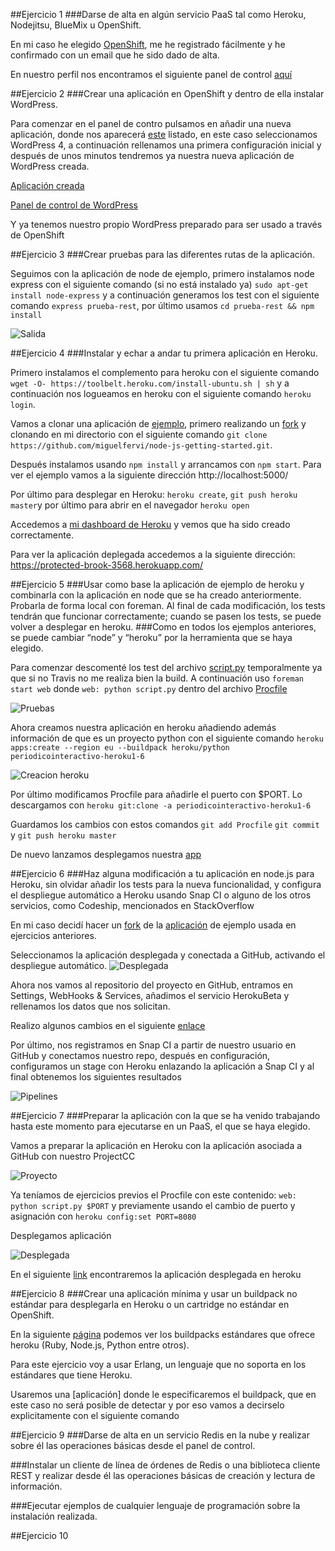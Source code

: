 ##Ejercicio 1
###Darse de alta en algún servicio PaaS tal como Heroku, Nodejitsu, BlueMix u OpenShift.

En mi caso he elegido [OpenShift](https://www.openshift.com/), me he registrado fácilmente y he confirmado con un email que he sido dado de alta.

En nuestro perfil nos encontramos el siguiente panel de control [aquí](https://gyazo.com/fbeafc24a407c0d331c219f853dddf8e.png)

##Ejercicio 2
###Crear una aplicación en OpenShift y dentro de ella instalar WordPress. 

Para comenzar en el panel de contro pulsamos en añadir una nueva aplicación, donde nos aparecerá [este](https://gyazo.com/2f65a85b7af1e5b8fbf806ed70bbb81b.png) listado, en este caso seleccionamos WordPress 4, a continuación rellenamos una primera configuración inicial y después de unos minutos tendremos ya nuestra nueva aplicación de WordPress creada.

[Aplicación creada](https://gyazo.com/a895af20ec44b8da461dbac13064270d.png)


[Panel de control de WordPress](https://gyazo.com/8d98c73d38820e91cadbbeae2b004a47.png)

Y ya tenemos nuestro propio WordPress preparado para ser usado a través de OpenShift

##Ejercicio 3
###Crear pruebas para las diferentes rutas de la aplicación.

Seguimos con la aplicación de node de ejemplo, primero instalamos node express con el siguiente comando (si no está instalado ya) `sudo apt-get install node-express` y a continuación generamos los test con el siguiente comando `express prueba-rest`, por último usamos `cd prueba-rest && npm install`

![Salida](https://gyazo.com/d2d35c0c7fdd4ddfa13e5629859c19e1.png)


##Ejercicio 4
###Instalar y echar a andar tu primera aplicación en Heroku.

Primero instalamos el complemento para heroku con el siguiente comando 
`wget -O- https://toolbelt.heroku.com/install-ubuntu.sh | sh`
y a continuación nos logueamos en heroku con el siguiente comando `heroku login`.

Vamos a clonar una aplicación de [ejemplo](https://github.com/heroku/node-js-getting-started), primero realizando un [fork](https://github.com/miguelfervi/node-js-getting-started) y clonando en mi directorio con el siguiente comando `git clone https://github.com/miguelfervi/node-js-getting-started.git`.

Después instalamos usando `npm install` y arrancamos con `npm start`. Para ver el ejemplo vamos a la siguiente dirección http://localhost:5000/

Por último para desplegar en Heroku:
`heroku create`, `git push heroku master`y por último para abrir en el navegador `heroku open`

Accedemos a [mi dashboard de Heroku](https://dashboard.heroku.com/apps) y vemos que ha sido creado correctamente.

Para ver la aplicación deplegada accedemos a la siguiente dirección: https://protected-brook-3568.herokuapp.com/


##Ejercicio 5
###Usar como base la aplicación de ejemplo de heroku y combinarla con la aplicación en node que se ha creado anteriormente. Probarla de forma local con foreman. Al final de cada modificación, los tests tendrán que funcionar correctamente; cuando se pasen los tests, se puede volver a desplegar en heroku.
###Como en todos los ejemplos anteriores, se puede cambiar “node” y “heroku” por la herramienta que se haya elegido.

Para comenzar descomenté los test del archivo [script.py](https://github.com/miguelfervi/ProjectCC/blob/master/script.py) temporalmente ya que si no Travis no me realiza bien la build.
A continuación uso `foreman start web` donde `web: python script.py`
dentro del archivo [Procfile](https://github.com/miguelfervi/ProjectCC/blob/master/Procfile)

![Pruebas](https://gyazo.com/cfd6568c1f3460f2c85b7f4b387b8af9.png)

Ahora creamos nuestra aplicación en heroku añadiendo además información de que es un proyecto python con el siguiente comando `heroku apps:create --region eu --buildpack heroku/python periodicointeractivo-heroku1-6`

![Creacion heroku](https://gyazo.com/873c9f212e19cab8c5048c5f50dc1f3e.png)


Por último modificamos Procfile para añadirle el puerto con $PORT. Lo descargamos con `heroku git:clone -a periodicointeractivo-heroku1-6`

Guardamos los cambios con estos comandos
`git add Procfile`
`git commit` y 
`git push heroku master`


De nuevo lanzamos desplegamos nuestra [app](https://gyazo.com/d374ff2d425162114a0f7e52edc20031.png) 


##Ejercicio 6
###Haz alguna modificación a tu aplicación en node.js para Heroku, sin olvidar añadir los tests para la nueva funcionalidad, y configura el despliegue automático a Heroku usando Snap CI o alguno de los otros servicios, como Codeship, mencionados en StackOverflow

En mi caso decidí hacer un [fork](https://github.com/heroku/node-js-getting-started) de la [aplicación](https://github.com/heroku/node-js-getting-started) de ejemplo usada en ejercicios anteriores.

Seleccionamos la aplicación desplegada y conectada a GitHub, activando el despliegue automático.
![Desplegada](https://gyazo.com/cfba790b8471ce79f3f82ec5426fc7bd.png)

Ahora nos vamos al repositorio del proyecto en GitHub, entramos en Settings, WebHooks & Services, añadimos el servicio HerokuBeta y rellenamos los datos que nos solicitan.

Realizo algunos cambios en el siguiente [enlace](https://protected-brook-3568.herokuapp.com/)

Por último, nos registramos en Snap CI a partir de nuestro usuario en GitHub y conectamos nuestro repo, después en configuración, configuramos un stage con Heroku enlazando la aplicación a Snap CI y al final obtenemos los siguientes resultados

![Pipelines](https://gyazo.com/42d0073106ceb31a928d4d75300db93e.png)

##Ejercicio 7
###Preparar la aplicación con la que se ha venido trabajando hasta este momento para ejecutarse en un PaaS, el que se haya elegido.

Vamos a preparar la aplicación en Heroku con la aplicación asociada a GitHub con nuestro ProjectCC

![Proyecto](https://gyazo.com/78114bf807297aa598ea6836db7dfcec.png)

Ya teníamos de ejercicios previos el Procfile con este contenido: `web: python script.py $PORT` y previamente usando el cambio de puerto y asignación con `heroku config:set PORT=8080`

Desplegamos aplicación

![Desplegada](https://gyazo.com/daf66c2272983564e2c4cf300dcb186d.png)

En el siguiente [link](https://periodicointeractivo-heroku1-6.herokuapp.com/) encontraremos la aplicación desplegada en heroku

##Ejercicio 8
###Crear una aplicación mínima y usar un buildpack no estándar para desplegarla en Heroku o un cartridge no estándar en OpenShift.

En la siguiente [página](https://devcenter.heroku.com/articles/buildpacks) podemos ver los buildpacks estándares que ofrece heroku (Ruby, Node.js, Python entre otros).

Para este ejercicio voy a usar Erlang, un lenguaje que no soporta en los estándares que tiene Heroku.

Usaremos una [aplicación]
 donde le especificaremos el buildpack, que en este caso no será posible de detectar y por eso vamos a decirselo explicitamente con el siguiente comando

##Ejercicio 9
###Darse de alta en un servicio Redis en la nube y realizar sobre él las operaciones básicas desde el panel de control.

###Instalar un cliente de línea de órdenes de Redis o una biblioteca cliente REST y realizar desde él las operaciones básicas de creación y lectura de información.

###Ejecutar ejemplos de cualquier lenguaje de programación sobre la instalación realizada.



##Ejercicio 10

